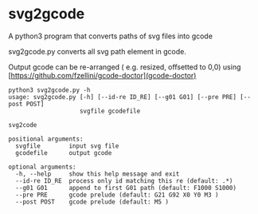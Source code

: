 # svg2gcode
A python3 program that converts paths of svg files into gcode

svg2gcode.py converts all svg path element in gcode.

Output gcode can be re-arranged ( e.g. resized, offsetted to 0,0) using [https://github.com/fzellini/gcode-doctor](gcode-doctor)

```
python3 svg2gcode.py -h
usage: svg2gcode.py [-h] [--id-re ID_RE] [--g01 G01] [--pre PRE] [--post POST]
                    svgfile gcodefile

svg2code

positional arguments:
  svgfile        input svg file
  gcodefile      output gcode

optional arguments:
  -h, --help     show this help message and exit
  --id-re ID_RE  process only id matching this re (default: .*)
  --g01 G01      append to first G01 path (default: F1000 S1000)
  --pre PRE      gcode prelude (default: G21 G92 X0 Y0 M3 )
  --post POST    gcode prelude (default: M5 )
```
